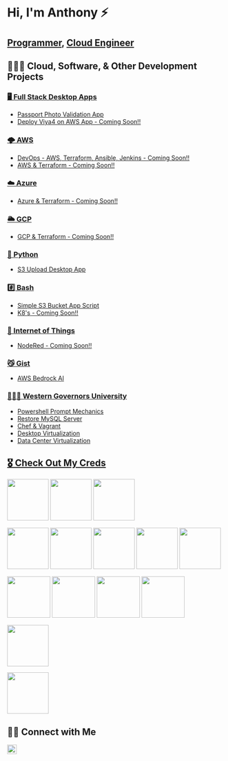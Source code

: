 # Hi, I'm Anthony ⚡️

## [Programmer](https://github.com/addnightowl), [Cloud Engineer](https://www.linkedin.com/in/anthony-dewayne-davis/)

## 👨🏾‍💻 Cloud, Software, & Other Development Projects

### [🖥️ Full Stack Desktop Apps](https://github.com/addnightowl/Full-Stack-Desktop-Apps)

- [Passport Photo Validation App](https://github.com/addnightowl/Full-Stack-Desktop-Apps/tree/main/Cloud-Mania-Passport-Photo-Validation)
- [Deploy Viya4 on AWS App - Coming Soon!!]()

### [🌩️ AWS](https://github.com/addnightowl/AWS)

- [DevOps - AWS, Terraform, Ansible, Jenkins - Coming Soon!!]()
- [AWS & Terraform - Coming Soon!!]()

### [☁️ Azure](https://github.com/addnightowl/AZURE)

- [Azure & Terraform - Coming Soon!!]()

### [🌥️ GCP](https://github.com/addnightowl/GCP)

- [GCP & Terraform - Coming Soon!!]()

### [🐍 Python](https://github.com/addnightowl/PYTHON)

- [S3 Upload Desktop App](https://github.com/addnightowl/PYTHON/blob/main/s3-upload-desktop-app/README.md)

### [#️⃣ Bash](https://github.com/addnightowl/BASH)

- [Simple S3 Bucket App Script](https://github.com/addnightowl/BASH/blob/main/S3-Bucket-App/README.md)
- [K8's - Coming Soon!!]()

### [🛜 Internet of Things](https://github.com/addnightowl/InternetOfThings)

- [NodeRed - Coming Soon!!]()

### [😼 Gist](https://gist.github.com/addnightowl)

- [AWS Bedrock AI](https://gist.github.com/addnightowl/0f08429a602ff84cf3b8ec7e0fdb8576)

### [👨🏾‍🎓 Western Governors University](https://github.com/addnightowl/WesternGovernorsUniversity)

- [Powershell Prompt Mechanics](https://github.com/addnightowl/WesternGovernorsUniversity/blob/main/powershell-prompt-mechanics/README.md)
- [Restore MySQL Server](https://github.com/addnightowl/WesternGovernorsUniversity/blob/main/restore-mysql-server/README.md)
- [Chef & Vagrant](https://github.com/addnightowl/WesternGovernorsUniversity/blob/main/chef-and-vagrant/README.md)
- [Desktop Virtualization](https://github.com/addnightowl/WesternGovernorsUniversity/blob/main/desktop-virtualization/README.md) 
- [Data Center Virtualization](https://github.com/addnightowl/WesternGovernorsUniversity/blob/main/data-center-virtualization/README.md)

## [🎖️ Check Out My Creds]("https://www.credly.com/users/anthony-davis.3e6d958f")

[<img width="96px" height="96px" src="https://i.imgur.com/BDUeH4d.png"/>][aws-certified-cloud-practioncer]
[<img width="96px" height="96px" src="https://i.imgur.com/3qNkxZ7.png"/>][aws-certified-sysops-administrator-associate]
[<img width="96px" height="96px" src="https://i.imgur.com/8G9z5et.png"/>][aws-certified-solutions-architect-associate]

[<img width="96px" height="96px" src="https://i.imgur.com/ctp3rE9.png"/>][comptia-a-]
[<img width="96px" height="96px" src="https://i.imgur.com/3WvLzzJ.png"/>][comptia-network-]
[<img width="96px" height="96px" src="https://i.imgur.com/bXyNOIM.png"/>][comptia-security-]
[<img width="96px" height="96px" src="https://i.imgur.com/plveJak.png"/>][comptia-cloud-]
[<img width="96px" height="96px" src="https://i.imgur.com/J0uaXga.png"/>][comptia-project-]

[<img width="100px" height="96px" src="https://i.imgur.com/sOd9qUS.png"/>][comptia-it-operations-specialist]
[<img width="100px" height="96px" src="https://i.imgur.com/dMMajZB.png"/>][comptia-secure-infrastructure-specialist]
[<img width="100px" height="96px" src="https://i.imgur.com/0hiAOML.png"/>][comptia-secure-cloud-professional]
[<img width="100px" height="96px" src="https://i.imgur.com/2sUVjnr.png"/>][comptia-cloud-admin-professional]

[<img width="96px" height="96px" src="https://i.imgur.com/2NBFcg6.png"/>][lpi-linux-essentials]

[<img width="96px" height="96px" src="https://i.imgur.com/IgpFJel.png"/>][axelos-itilv4]

[aws-certified-cloud-practioncer]: https://www.credly.com/badges/2f1f7300-d9f2-4361-8556-a0ed80db72af/public_url
[aws-certified-sysops-administrator-associate]: https://www.credly.com/badges/0b9aec07-0e1d-4be3-9a68-82bd79b84f91/public_url
[aws-certified-solutions-architect-associate]: https://www.credly.com/badges/894309c4-252d-4cd8-b14d-41d95a885e69/public_url
[comptia-a-]: https://www.credly.com/badges/d671bd5f-1152-4903-b6fe-e94e70084afd/public_url
[comptia-network-]: https://www.credly.com/badges/9f01e45a-0f86-4ae3-ab3b-6245d30d0b34/public_url
[comptia-security-]: https://www.credly.com/badges/e01366fb-9b5b-476c-89c1-48d2d6419a51/public_url
[comptia-cloud-]: https://www.credly.com/badges/2e257cd1-a960-4dcd-8595-e388e3f88fd2/public_url
[comptia-project-]: https://www.credly.com/badges/8a393773-cbb1-4aa4-b4b5-2ec0880fa22e/public_url
[comptia-it-operations-specialist]: https://www.credly.com/badges/024815aa-01da-42a9-9ccf-7629f0b19bcf/public_url
[comptia-secure-infrastructure-specialist]: https://www.credly.com/badges/47278736-f83f-4ffb-9dfb-4d00bea3a7e8/public_url
[comptia-secure-cloud-professional]: https://www.credly.com/badges/738e155c-6de4-4244-b2cc-c61ff9e06d11/public_url
[comptia-cloud-admin-professional]: https://www.credly.com/badges/1fef430c-65c3-4c68-a2c4-00e620328c23/public_url
[lpi-linux-essentials]: https://cs.lpi.org/caf/Xamman/certification/verify/LPI000499425/5sldx54uea
[axelos-itilv4]: https://www.credly.com/badges/a168f222-b75a-4dc7-817a-32d0f9991d8e/public_url

## 🤳🏾 Connect with Me

[<img width="22px" src="https://cdn.jsdelivr.net/npm/simple-icons@v3/icons/linkedin.svg" />][linkedin]

[linkedin]: https://www.linkedin.com/in/anthony-dewayne-davis/
